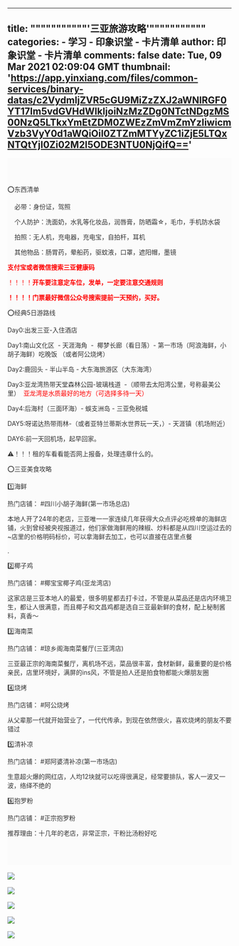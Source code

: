 
---
title: """""""""""'三亚旅游攻略'"""""""""""
categories: 
    - 学习
    - 印象识堂 - 卡片清单
author: 印象识堂 - 卡片清单
comments: false
date: Tue, 09 Mar 2021 02:09:04 GMT
thumbnail: 'https://app.yinxiang.com/files/common-services/binary-datas/c2VydmljZVR5cGU9MiZzZXJ2aWNlRGF0YT17Im5vdGVHdWlkIjoiNzMzZDg0NTctNDgzMS00NzQ5LTkxYmEtZDM0ZWEzZmVmZmYzIiwicmVzb3VyY0d1aWQiOiI0ZTZmMTYyZC1iZjE5LTQxNTQtYjI0Zi02M2I5ODE3NTU0NjQifQ=='
---

<div>   
<div class="ennote"><div style="--en-clipped-content: article;"><div style="font-size: 16px; display: block; min-width: 100%; position: relative;"><div style="background-color: #fbfbfb; box-sizing: border-box;"><div style="box-sizing: border-box; font-size: 14px; font-family: -apple-system, 'SF UI Text', 'PingFang SC', 'Hiragino Sans GB', 'Microsoft YaHei', 'WenQuanYi Micro Hei', 'Helvetica Neue', Helvetica, Arial, sans-serif; color: #333333; background-color: #fbfbfb;"><div style="box-sizing: border-box;"><div style="box-sizing: border-box;"><div style="box-sizing: border-box;"><div style="box-sizing: border-box; overflow: scroll; justify-content: space-between;"><div style="box-sizing: border-box;"><div style="box-sizing: border-box;"><div style="box-sizing: border-box; margin: 0px 0px 20px;"><div style="box-sizing: border-box; margin: 10px 0px 0px; text-align: center; width: 500px;"><span style="color: #000000; font-size: 24px;"><br clear="none"></span></div></div><div style="box-sizing: border-box;"><p style="box-sizing: border-box;">⭕️东西清单</p><p style="box-sizing: border-box;">    必带：身份证，驾照</p><p style="box-sizing: border-box;">    个人防护：洗面奶，水乳等化妆品，润唇膏，防晒霜☆，毛巾，手机防水袋</p><p style="box-sizing: border-box;">    拍照：无人机，充电器，充电宝，自拍杆，耳机</p><p style="box-sizing: border-box;">    其他物品：肠胃药，晕船药，驱蚊液，口罩，遮阳帽，墨镜</p><p style="box-sizing: border-box;"><span style="color: #ff0000;"><strong>支付宝或者微信搜索三亚健康码</strong></span></p><p style="box-sizing: border-box;"><span style="color: #ff0000;">！！！！<strong>开车要注意定车位，发单，一定要注意交通规则</strong></span></p><p style="box-sizing: border-box;"><strong><span style="color: #ff0000;">！！！！门票最好微信公众号搜索提前一天预约，买好。</span></strong></p><p style="box-sizing: border-box;">⭕️经典5日游路线</p><p style="box-sizing: border-box;">Day0:出发三亚-入住酒店</p><p style="box-sizing: border-box;">Day1:南山文化区  - 天涯海角  -  椰梦长廊（看日落）- 第一市场（阿浪海鲜，小胡子海鲜）吃晚饭 （或者阿公烧烤）</p><p style="box-sizing: border-box;">Day2:鹿回头 - 半山半岛 - 大东海旅游区（大东海湾） </p><p style="box-sizing: border-box;">Day3:亚龙湾热带天堂森林公园-玻璃栈道  -（顺带去太阳湾公里，号称最美公里） <span style="color: #ff0000;"> 亚龙湾是水质最好的地方（可选择多待一天）</span></p><p style="box-sizing: border-box;">Day4:后海村（三面环海）- 蜈支洲岛 - 三亚免税城</p><p style="box-sizing: border-box;">DAY5:呀诺达热带雨林-（或者亚特兰蒂斯水世界玩一天，）- 天涯镇（机场附近）</p><p style="box-sizing: border-box;">DAY6:前一天回机场，起早回家。</p><p style="box-sizing: border-box;">⚠️！！！租的车看看能否网上报备，处理违章什么的。</p><p style="box-sizing: border-box;">⭕️三亚美食攻略</p><p style="box-sizing: border-box;">1️⃣海鲜</p><p style="box-sizing: border-box;">热门店铺： #四川小胡子海鲜(第一市场总店)</p><p style="box-sizing: border-box;">本地人开了24年的老店，三亚唯一一家连续几年获得大众点评必吃榜单的海鲜店铺，火到曾经被央视报道过，他们家做海鲜用的辣椒、炒料都是从四川空运过去的~店里的价格明码标价，可以拿海鲜去加工，也可以直接在店里点餐</p><p style="box-sizing: border-box;">.</p><p style="box-sizing: border-box;">2️⃣椰子鸡</p><p style="box-sizing: border-box;">热门店铺： #椰宝宝椰子鸡(亚龙湾店)</p><p style="box-sizing: border-box;">这家店是三亚本地人的最爱，很多明星都去打卡过，不管是从菜品还是店内环境卫生，都让人很满意，而且椰子和文昌鸡都是选自三亚最新鲜的食材，配上秘制酱料，真香～</p><p style="box-sizing: border-box;">3️⃣海南菜</p><p style="box-sizing: border-box;">热门店铺： #琼乡阁海南菜餐厅(三亚湾店)</p><p style="box-sizing: border-box;">三亚最正宗的海南菜餐厅，离机场不远，菜品很丰富，食材新鲜，最重要的是价格亲民，店里环境好，满屏的ins风，不管是拍人还是拍食物都能火爆朋友圈</p><p style="box-sizing: border-box;">4️⃣烧烤</p><p style="box-sizing: border-box;">热门店铺： #阿公烧烤</p><p style="box-sizing: border-box;">从父辈那一代就开始营业了，一代代传承，到现在依然很火，喜欢烧烤的朋友不要错过</p><p style="box-sizing: border-box;">5️⃣清补凉</p><p style="box-sizing: border-box;">热门店铺： #郑阿婆清补凉(第一市场店)</p><p style="box-sizing: border-box;">生意超火爆的网红店，人均12块就可以吃得很满足，经常要排队，客人一波又一波，络绎不绝的</p><p style="box-sizing: border-box;">6️⃣抱罗粉</p><p style="box-sizing: border-box;">热门店铺： #正宗抱罗粉</p><p style="box-sizing: border-box;">推荐理由：十几年的老店，非常正宗，干粉比汤粉好吃</p><p style="box-sizing: border-box;"><br clear="none"></p></div><div style="box-sizing: border-box;"><br clear="none"></div></div></div></div></div></div></div></div></div></div></div><div><br clear="none"><img src="https://app.yinxiang.com/files/common-services/binary-datas/c2VydmljZVR5cGU9MiZzZXJ2aWNlRGF0YT17Im5vdGVHdWlkIjoiNzMzZDg0NTctNDgzMS00NzQ5LTkxYmEtZDM0ZWEzZmVmZmYzIiwicmVzb3VyY0d1aWQiOiI0ZTZmMTYyZC1iZjE5LTQxNTQtYjI0Zi02M2I5ODE3NTU0NjQifQ==" data-original-width="1080" mime="image/jpeg" data-original-height="1440" id="207cf747a6dbdcc055a9519fedab8726" class="en-media" referrerpolicy="no-referrer"></div><div><br clear="none"><img src="https://app.yinxiang.com/files/common-services/binary-datas/c2VydmljZVR5cGU9MiZzZXJ2aWNlRGF0YT17Im5vdGVHdWlkIjoiNzMzZDg0NTctNDgzMS00NzQ5LTkxYmEtZDM0ZWEzZmVmZmYzIiwicmVzb3VyY0d1aWQiOiI3NTQzZDUzZS0zZWU2LTQyZjMtYTFkMS0yNDBlNmE3MjdhOTcifQ==" data-original-width="1080" mime="image/jpeg" data-original-height="1440" id="b2267468bc144d7ac4810c7ed0ee03dd" class="en-media" referrerpolicy="no-referrer"></div><div><br clear="none"><img src="https://app.yinxiang.com/files/common-services/binary-datas/c2VydmljZVR5cGU9MiZzZXJ2aWNlRGF0YT17Im5vdGVHdWlkIjoiNzMzZDg0NTctNDgzMS00NzQ5LTkxYmEtZDM0ZWEzZmVmZmYzIiwicmVzb3VyY0d1aWQiOiI2YzNiZTcxZS01ODBmLTQ0MGYtYjg0OS1lNTM1NGQxNzUzYWYifQ==" data-original-width="1080" mime="image/jpeg" data-original-height="1440" id="1447bba22ce7c9632242c7d4462b5906" class="en-media" referrerpolicy="no-referrer"></div><div><br clear="none"><img src="https://app.yinxiang.com/files/common-services/binary-datas/c2VydmljZVR5cGU9MiZzZXJ2aWNlRGF0YT17Im5vdGVHdWlkIjoiNzMzZDg0NTctNDgzMS00NzQ5LTkxYmEtZDM0ZWEzZmVmZmYzIiwicmVzb3VyY0d1aWQiOiI4YmUxYzdkNS0yMjQ2LTQyZTgtYmVhOS00NTdlMzUxNDM0N2IifQ==" data-original-width="1080" mime="image/jpeg" data-original-height="1440" id="1d2bb839cc1d69a2d83127795bcdb923" class="en-media" referrerpolicy="no-referrer"></div><div><br clear="none"><img src="https://app.yinxiang.com/files/common-services/binary-datas/c2VydmljZVR5cGU9MiZzZXJ2aWNlRGF0YT17Im5vdGVHdWlkIjoiNzMzZDg0NTctNDgzMS00NzQ5LTkxYmEtZDM0ZWEzZmVmZmYzIiwicmVzb3VyY0d1aWQiOiJmOGM5ODJhZi01NmY4LTQ3ZGUtOTY5Yy0xYTI3ZGFiNzA4NDYifQ==" data-original-width="1080" mime="image/jpeg" data-original-height="1440" id="9e6cd841b90963072e3242ab1ae9f1e4" class="en-media" referrerpolicy="no-referrer"></div></div>  
</div>
            